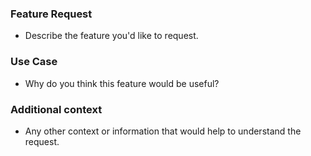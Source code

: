 ### Feature Request
- Describe the feature you'd like to request.

### Use Case
- Why do you think this feature would be useful?

### Additional context
- Any other context or information that would help to understand the request.

